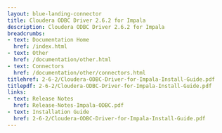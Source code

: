 ```yaml
---
layout: blue-landing-connector
title: Cloudera ODBC Driver 2.6.2 for Impala
description: Cloudera ODBC Driver 2.6.2 for Impala
breadcrumbs:
- text: Documentation Home
  href: /index.html
- text: Other
  href: /documentation/other.html
- text: Connectors
  href: /documentation/other/connectors.html
titlehref: 2-6-2/Cloudera-ODBC-Driver-for-Impala-Install-Guide.pdf
titlepdf: 2-6-2/Cloudera-ODBC-Driver-for-Impala-Install-Guide.pdf
links:
- text: Release Notes
  href: Release-Notes-Impala-ODBC.pdf
- text: Installation Guide
  href: 2-6-2/Cloudera-ODBC-Driver-for-Impala-Install-Guide.pdf
---
```

